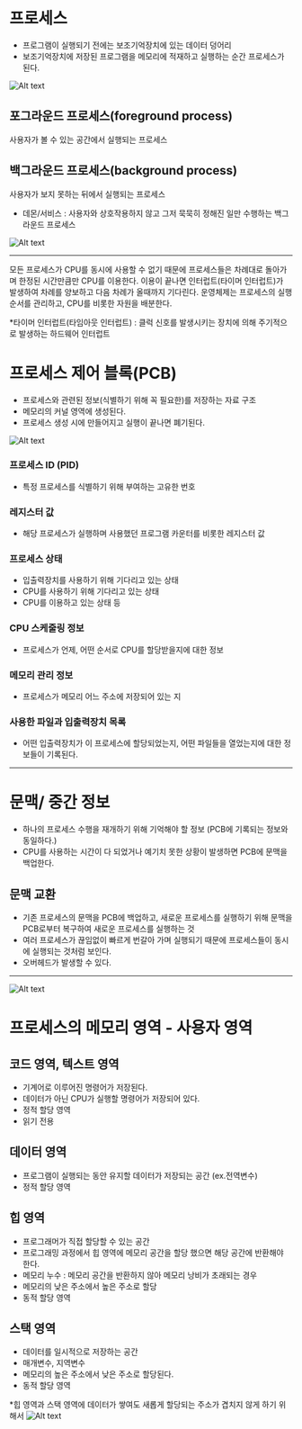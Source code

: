 # 프로세스
- 프로그램이 실행되기 전에는 보조기억장치에 있는 데이터 덩어리
- 보조기억장치에 저장된 프로그램을 메모리에 적재하고 실행하는 순간 프로세스가 된다.

![Alt text](images/06-1.png)

## 포그라운드 프로세스(foreground process)
사용자가 볼 수 있는 공간에서 실행되는 프로세스

## 백그라운드 프로세스(background process)
사용자가 보지 못하는 뒤에서 실행되는 프로세스

- 데몬/서비스 : 사용자와 상호작용하지 않고 그저 묵묵히 정해진 일만 수행하는 백그라운드 프로세스

![Alt text](images/06-2.png)

----

모든 프로세스가 CPU를 동시에 사용할 수 없기 때문에 프로세스들은 차례대로 돌아가며 한정된 시간만큼만 CPU를 이용한다.
이용이 끝나면 인터럽트(타이머 인터럽트)가 발생하여 차례를 양보하고 다음 차례가 올때까지 기다린다.
운영체제는 프로세스의 실행 순서를 관리하고, CPU를 비롯한 자원을 배분한다.

*타이머 인터럽트(타임아웃 인터럽트) : 클럭 신호를 발생시키는 장치에 의해 주기적으로 발생하는 하드웨어 인터럽트

# 프로세스 제어 블록(PCB)
- 프로세스와 관련된 정보(식별하기 위해 꼭 필요한)를 저장하는 자료 구조
- 메모리의 커널 영역에 생성된다.
- 프로세스 생성 시에 만들어지고 실행이 끝나면 폐기된다.

![Alt text](images/06-3.png)

### 프로세스 ID (PID)
- 특정 프로세스를 식별하기 위해 부여하는 고유한 번호

### 레지스터 값
- 해당 프로세스가 실행하며 사용했던 프로그램 카운터를 비롯한 레지스터 값

### 프로세스 상태
- 입출력장치를 사용하기 위해 기다리고 있는 상태
- CPU를 사용하기 위해 기다리고 있는 상태
- CPU를 이용하고 있는 상태 등

### CPU 스케줄링 정보
- 프로세스가 언제, 어떤 순서로 CPU를 할당받을지에 대한 정보

### 메모리 관리 정보
- 프로세스가 메모리 어느 주소에 저장되어 있는 지

### 사용한 파일과 입출력장치 목록
- 어떤 입출력장치가 이 프로세스에 할당되었는지, 어떤 파일들을 열었는지에 대한 정보들이 기록된다.

----

# 문맥/ 중간 정보
- 하나의 프로세스 수행을 재개하기 위해 기억해야 할 정보 (PCB에 기록되는 정보와 동일하다.)
- CPU를 사용하는 시간이 다 되었거나 예기치 못한 상황이 발생하면 PCB에 문맥을 백업한다.

## 문맥 교환
- 기존 프로세스의 문맥을 PCB에 백업하고, 새로운 프로세스를 실행하기 위해 문맥을 PCB로부터 복구하여 새로운 프로세스를 실행하는 것
- 여러 프로세스가 끊임없이 빠르게 번갈아 가며 실행되기 때문에 프로세스들이 동시에 실행되는 것처럼 보인다.
- 오버헤드가 발생할 수 있다.

---- 
![Alt text](images/06-4.png)

# 프로세스의 메모리 영역 - 사용자 영역

## 코드 영역, 텍스트 영역
- 기계어로 이루어진 명령어가 저장된다.
- 데이터가 아닌 CPU가 실행할 명령어가 저장되어 있다.
- 정적 할당 영역
- 읽기 전용

## 데이터 영역
- 프로그램이 실행되는 동안 유지할 데이터가 저장되는 공간 (ex.전역변수)
- 정적 할당 영역

## 힙 영역
- 프로그래머가 직접 할당할 수 있는 공간
- 프로그래밍 과정에서 힙 영역에 메모리 공간을 할당 했으면 해당 공간에 반환해야 한다.
- 메모리 누수 : 메모리 공간을 반환하지 않아 메모리 낭비가 초래되는 경우
- 메모리의 낮은 주소에서 높은 주소로 할당
- 동적 할당 영역

## 스택 영역
- 데이터를 일시적으로 저장하는 공간
- 매개변수, 지역변수
- 메모리의 높은 주소에서 낮은 주소로 할당된다.
- 동적 할당 영역

*힙 영역과 스택 영역에 데이터가 쌓여도 새롭게 할당되는 주소가 겹치지 않게 하기 위해서
![Alt text](images/06-5.png)